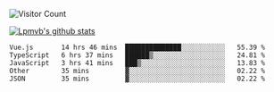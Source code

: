 ![Visitor Count](https://profile-counter.glitch.me/Lpmvb/count.svg)

[![Lpmvb's github stats](https://github-readme-stats.vercel.app/api?username=lpmvb&show_icons=true&title_color=fff&icon_color=79ff97&text_color=9f9f9f&bg_color=151515)](https://github.com/anuraghazra/github-readme-stats)

<!--
Here are some ideas to get you started:

- 🔭 I’m currently working on ...
- 🌱 I’m currently learning ...
- 👯 I’m looking to collaborate on ...
- 🤔 I’m looking for help with ...
- 💬 Ask me about ...
- 📫 How to reach me: ...
- 😄 Pronouns: ...
- ⚡ Fun fact: ...
-->

<!--START_SECTION:waka-->

```text
Vue.js       14 hrs 46 mins  ██████████████░░░░░░░░░░░   55.39 %
TypeScript   6 hrs 37 mins   ██████▒░░░░░░░░░░░░░░░░░░   24.81 %
JavaScript   3 hrs 41 mins   ███▒░░░░░░░░░░░░░░░░░░░░░   13.83 %
Other        35 mins         ▓░░░░░░░░░░░░░░░░░░░░░░░░   02.22 %
JSON         35 mins         ▓░░░░░░░░░░░░░░░░░░░░░░░░   02.22 %
```

<!--END_SECTION:waka-->
